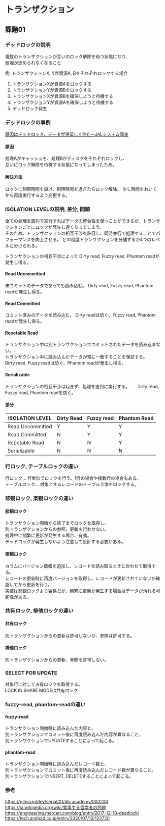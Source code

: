 # トランザクション

## 課題01

### デッドロックの説明

複数のトランザクションが互いのロック解除を待つ状態になり、  
処理が進められなくなること  

例: トランザクションX, Yが資源A, Bをそれぞれロックする場合  

1. トランザクションXが資源Aをロックする
1. トランザクションYが資源Bをロックする
1. トランザクションXが資源Bを確保しようと待機する
1. トランザクションYが資源Aを確保しようと待機する
1. デッドロック発生

### デッドロックの事例

[原因はデッドロック、データが滞留して停止--JALシステム障害](https://japan.zdnet.com/article/35080846/)

#### 原因

処理Aがキャッシュを、処理Bがディスクをそれぞれロックし、  
互いにロック解除を待機する状態になってしまったため。  

#### 解決方法

ロックに制限時間を設け、制限時間を過ぎたらロック解除、
少し時間をおいてから再度実行するよう変更する。

### ISOLATION LEVELの説明, 差分, 問題

全ての処理を直列で実行すればデータの整合性を保つことができるが、トランザクションごとにロックが発生し遅くなってしまう。  
そのため、トランザクションの相互干渉を許容し、同時並行で処理することでパフォーマンスを向上させる。
どの程度トランザクションを分離するか4つのレベルに分けられる。  

トランザクションの相互干渉によって
Dirty read, Fuzzy read, Phantom readが発生し得る。  

#### Read Uncommitted

未コミットのデータであっても読み込む。
Dirty read, Fuzzy read, Phantom readが発生し得る。  

#### Read Committed

コミット済みのデータを読み込む。
Dirty readは防ぐ、Fuzzy read, Phantom readが発生し得る。  

#### Repetable Read

トランザクション中は別トランザクションでコミットされたデータを読み込まない。  
トランザクション中に読み込んだデータが常に一致することを保証する。  
Dirty read, Fuzzy readは防ぐ、Phantom readが発生し得る。  

#### Serializable

トランザクションの相互干渉は起きず、処理を直列に実行する。　　
Dirty read, Fuzzy read, Phantom readを防ぐ。  

#### 差分

| ISOLATION LEVEL | Dirty Read | Fuzzy read | Phantom Read |
| -- | -- | -- | -- |
| Read Uncommitted | Y | Y | Y |
| Read Committed | N | Y | Y |
| Repetable Read | N | N | Y |
| Serializable | N | N | N |

### 行ロック, テーブルロックの違い

行ロック... 行単位でロックを行う。1行の場合や複数行の場合もある。  
テーブルロック... 対象とするレコードのテーブル全体をロックする。  

### 悲観ロック, 楽観ロックの違い

#### 悲観ロック

トランザクション開始から終了までロックを取得し、  
別トランザクションからの参照、更新を行わせない。  
処理中に頻繁に更新が発生する場合、有効。  
デッドロックが発生しないよう注意して設計する必要がある。  

#### 楽観ロック  

カラムにバージョン情報を追加し、レコードを読み取るときに合わせて取得する。  
レコードの更新時に再度バージョンを取得し、レコードが更新されていないか確認してから更新を行う。  
実装は悲観ロックより容易だが、頻繁に更新が発生する場合はデータが汚れる可能性がある。  

### 共有ロック, 排他ロックの違い

#### 共有ロック  

別トランザクションからの更新は許可しないが、参照は許可する。  

#### 排他ロック

別トランザクションからの更新、参照を許可しない。  

### SELECT FOR UPDATE

対象行に対して占有ロックを取得する。  
LOCK IN SHARE MODEは共有ロック  

### fuzzy-read, phantom-readの違い  

#### fuzzy-read  

トランザクション開始時に読み込んだ内容と、  
別トランザクションでコミット後に再度読み込んだ内容が異なること。  
別トランザクションでUPDATEすることによって起こる。  

#### phantom-read  

トランザクション開始時に読み込んだレコード数と、  
別トランザクションでコミット後に再度読み込んだレコード数が異なること。  
別トランザクションでINSERT, DELETEすることによって起こる。  

### 参考

<https://gihyo.jp/dev/serial/01/db-academy/000203>  
<https://ja.wikipedia.org/wiki/食事する哲学者の問題>  
<https://engineering.mercari.com/blog/entry/2017-12-18-deadlock/>  
<https://tech.andpad.co.jp/entry/2020/07/13/123720>  
